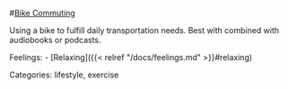 #[Bike Commuting](https://kovasap.github.io/docs/lifestyle-optimizations/bike-commuting/)

Using a bike to fulfill daily transportation needs. Best with combined with audiobooks or podcasts.

Feelings:   - [Relaxing]({{< relref "/docs/feelings.md" >}}#relaxing)

Categories: lifestyle, exercise